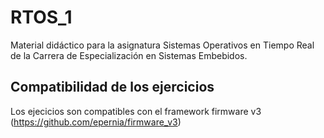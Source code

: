 # RTOS_1

Material didáctico para la asignatura Sistemas Operativos en Tiempo Real de la Carrera de Especialización en Sistemas Embebidos.

## Compatibilidad de los ejercicios

Los ejecicios son compatibles con el framework firmware v3 (https://github.com/epernia/firmware_v3)

